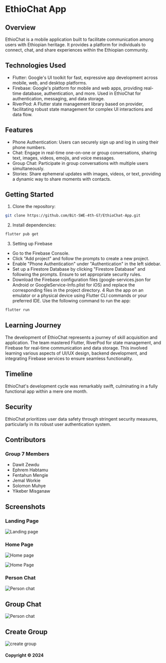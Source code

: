 # EthioChat App

## Overview

EthioChat is a mobile application built to facilitate communication among users with Ethiopian heritage. It provides a platform for individuals to connect, chat, and share experiences within the Ethiopian community.

## Technologies Used

* Flutter: Google's UI toolkit for fast, expressive app development across mobile, web, and desktop platforms.
* Firebase: Google's platform for mobile and web apps, providing real-time database, authentication, and more. Used in EthioChat for authentication, messaging, and data storage.
* RiverPod: A Flutter state management library based on provider, facilitating robust state management for complex UI interactions and data flow.

## Features

* Phone Authentication: Users can securely sign up and log in using their phone numbers.
* Chat: Engage in real-time one-on-one or group conversations, sharing text, images, videos, emojis, and voice messages.
* Group Chat: Participate in group conversations with multiple users simultaneously.
* Stories: Share ephemeral updates with images, videos, or text, providing a dynamic way to share moments with contacts.

## Getting Started

1. Clone the repository:
```bash
git clone https://github.com/Bit-SWE-4th-G7/EthioChat-App.git
```
2. Install dependencies:

```bash
flutter pub get
```
3. Setting up Firebase

* Go to the Firebase Console.
* Click "Add project" and follow the prompts to create a new project.
* Enable "Phone Authentication" under "Authentication" in the left sidebar.
* Set up a Firestore Database by clicking "Firestore Database" and following the    prompts. Ensure to set appropriate security rules.
* Download the Firebase configuration files (google-services.json for Android or GoogleService-Info.plist for iOS) and replace the corresponding files in the project directory.
4 Run the app on an emulator or a physical device using Flutter CLI commands or your preferred IDE. Use the following command to run the app:

```bash
flutter run
```

## Learning Journey
The development of EthioChat represents a journey of skill acquisition and application. The team mastered Flutter, RiverPod for state management, and Firebase for real-time communication and data storage. This involved learning various aspects of UI/UX design, backend development, and integrating Firebase services to ensure seamless functionality.

## Timeline

EthioChat's development cycle was remarkably swift, culminating in a fully functional app within a mere one month.

## Security

EthioChat prioritizes user data safety through stringent security measures, particularly in its robust user authentication system.

## Contributors

### Group 7 Members

- Dawit Zewdu
- Ephrem Habtamu
- Fentahun Mengie
- Jemal Workie
- Solomon Muhye
- Yikeber Misganaw

## Screenshots

### Landing Page

![Landing page](./assets/L.JPG)

### Home Page

![Home page](./assets/C.JPG)

![Home Page](./assets/S.JPG)

### Person Chat

![Person chat](./assets/PC.JPG)

## Group Chat

![Person chat](./assets/GS.JPG)

## Create Group
![create group ](./assets/CG.JPG)







#### Copyright &copy; 2024
